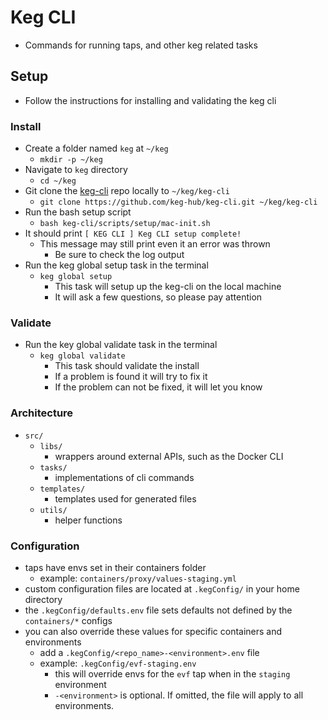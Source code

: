 # Keg CLI
* Commands for running taps, and other keg related tasks

## Setup
* Follow the instructions for installing and validating the keg cli

### Install
* Create a folder named `keg` at `~/keg`
  * `mkdir -p ~/keg`
* Navigate to `keg` directory
  * `cd ~/keg`
* Git clone the [keg-cli](https://github.com/keg-hub/keg-cli.git) repo locally to `~/keg/keg-cli`
  * `git clone https://github.com/keg-hub/keg-cli.git ~/keg/keg-cli`
* Run the bash setup script
  * `bash keg-cli/scripts/setup/mac-init.sh`
* It should print `[ KEG CLI ] Keg CLI setup complete!`
  * This message may still print even it an error was thrown
    * Be sure to check the log output
* Run the keg global setup task in the terminal
  * `keg global setup`
    * This task will setup up the keg-cli on the local machine
    * It will ask a few questions, so please pay attention

### Validate
* Run the key global validate task in the terminal
  * `keg global validate`
    * This task should validate the install
    * If a problem is found it will try to fix it
    * If the problem can not be fixed, it will let you know

### Architecture
* `src/`
  * `libs/`
    * wrappers around external APIs, such as the Docker CLI
  * `tasks/`
    * implementations of cli commands
  * `templates/`
    * templates used for generated files
  * `utils/`
    * helper functions 

### Configuration
* taps have envs set in their containers folder
  * example: `containers/proxy/values-staging.yml`
* custom configuration files are located at `.kegConfig/` in your home directory
* the `.kegConfig/defaults.env` file sets defaults not defined by the `containers/*` configs
* you can also override these values for specific containers and environments
  * add a `.kegConfig/<repo_name>-<environment>.env` file 
  * example: `.kegConfig/evf-staging.env`
    * this will override envs for the `evf` tap when in the `staging` environment
    * `-<environment>` is optional. If omitted, the file will apply to all environments.
